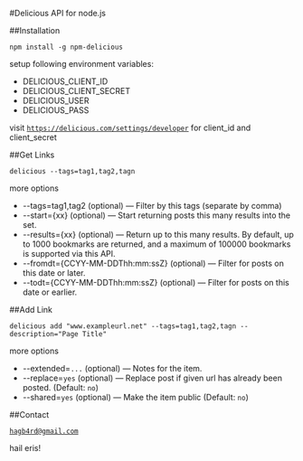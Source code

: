 #Delicious API for node.js

##Installation

```shell
npm install -g npm-delicious
```



setup following environment variables:

* DELICIOUS_CLIENT_ID
* DELICIOUS_CLIENT_SECRET
* DELICIOUS_USER
* DELICIOUS_PASS

visit [`https://delicious.com/settings/developer`](https://delicious.com/settings/developer) for client_id and client_secret



##Get Links

```shell
delicious --tags=tag1,tag2,tagn
```

more options

* --tags=tag1,tag2 (optional) — Filter by this tags (separate by comma)
* --start={xx} (optional) — Start returning posts this many results into the set.
* --results={xx} (optional) — Return up to this many results. By default, up to 1000 bookmarks are returned, and a maximum of 100000 bookmarks is supported via this API.
* --fromdt={CCYY-MM-DDThh:mm:ssZ} (optional) — Filter for posts on this date or later.
* --todt={CCYY-MM-DDThh:mm:ssZ} (optional) — Filter for posts on this date or earlier.




##Add Link

```shell
delicious add "www.exampleurl.net" --tags=tag1,tag2,tagn --description="Page Title"
```

more options

* --extended=`...` (optional) — Notes for the item.
* --replace=`yes` (optional) — Replace post if given url has already been posted. (Default: `no`)
* --shared=`yes` (optional) — Make the item public (Default: `no`)

##Contact

[`hagb4rd@gmail.com`](https://github.com/hagb4rd)

hail eris!
